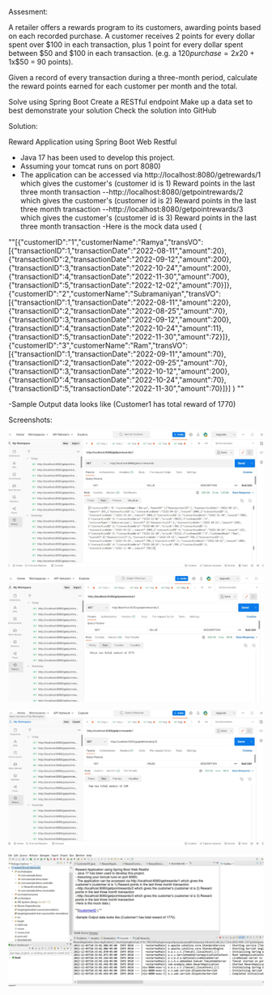 Assesment:

A retailer offers a rewards program to its customers, awarding points based on each recorded purchase.
A customer receives 2 points for every dollar spent over $100 in each transaction, plus 1 point for every dollar spent between $50 and $100 in each transaction.
(e.g. a $120 purchase = 2x$20 + 1x$50 = 90 points).

 Given a record of every transaction during a three-month period, calculate the reward points earned for each customer per month and the total.

 Solve using Spring Boot
Create a RESTful endpoint
Make up a data set to best demonstrate your solution
Check the solution into GitHub


Solution:

Reward Application using Spring Boot Web Restful
- Java 17 has been used to develop this project.
- Assuming your tomcat runs on port 8080)
- The application can be accessed via http://localhost:8080/getrewards/1 which gives the  customer's (customer id is 1) Reward points in the last three month transaction
--http://localhost:8080/getpointrewards/2  which gives the  customer's (customer id is 2) Reward points in the last three month transaction
--http://localhost:8080/getpointrewards/3  which gives the  customer's (customer id is 3) Reward points in the last three month transaction
-Here is the mock data used (  

""[{"customerID":"1","customerName":"Ramya","transVO":[{"transactionID":1,"transactionDate":"2022-08-11","amount":20},{"transactionID":2,"transactionDate":"2022-09-12","amount":200},{"transactionID":3,"transactionDate":"2022-10-24","amount":200},{"transactionID":4,"transactionDate":"2022-11-30","amount":700},{"transactionID":5,"transactionDate":"2022-12-02","amount":70}]},{"customerID":"2","customerName":"Subramaniyan","transVO":[{"transactionID":1,"transactionDate":"2022-08-11","amount":220},{"transactionID":2,"transactionDate":"2022-08-25","amount":70},{"transactionID":3,"transactionDate":"2022-09-12","amount":200},{"transactionID":4,"transactionDate":"2022-10-24","amount":11},{"transactionID":5,"transactionDate":"2022-11-30","amount":72}]},{"customerID":"3","customerName":"Ram","transVO":[{"transactionID":1,"transactionDate":"2022-09-11","amount":70},{"transactionID":2,"transactionDate":"2022-09-25","amount":70},{"transactionID":3,"transactionDate":"2022-10-12","amount":200},{"transactionID":4,"transactionDate":"2022-10-24","amount":70},{"transactionID":5,"transactionDate":"2022-11-30","amount":70}]}]     ) ""


-Sample Output data looks like (Customer1 has total reward of 1770)

Screenshots:

![Alt text](https://github.com/Ramya-Subramaniyan/getRewardsApp/blob/screenshots/Postman1.JPG?raw=true "All rewards")

![Alt text](https://github.com/Ramya-Subramaniyan/getRewardsApp/blob/screenshots/Postman2.JPG?raw=true "Rewards for customer with id 1")

![Alt text](https://github.com/Ramya-Subramaniyan/getRewardsApp/blob/screenshots/Postman3.JPG?raw=true "Rewards for customer with id 3")

![Alt text](https://github.com/Ramya-Subramaniyan/getRewardsApp/blob/screenshots/eclipse1.JPG?raw=true "Eclipse screenshot")

